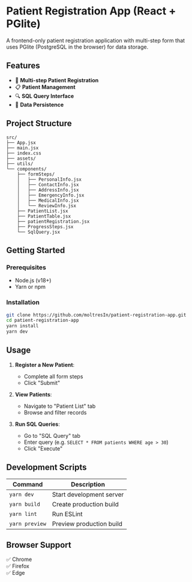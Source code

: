 # Patient Registration App (React + PGlite)

A frontend-only patient registration application with multi-step form that uses PGlite (PostgreSQL in the browser) for data storage.

## Features

- 🏥 **Multi-step Patient Registration**
- 📋 **Patient Management**
- 🔍 **SQL Query Interface**
- 💾 **Data Persistence**

## Project Structure

```
src/
├── App.jsx
├── main.jsx
├── index.css
├── assets/
├── utils/
└── components/
    ├── formSteps/
    │   ├── PersonalInfo.jsx
    │   ├── ContactInfo.jsx
    │   ├── AddressInfo.jsx
    │   ├── EmergencyInfo.jsx
    │   ├── MedicalInfo.jsx
    │   └── ReviewInfo.jsx
    ├── PatientList.jsx
    ├── PatientTable.jsx
    ├── patientRegistration.jsx
    ├── ProgressSteps.jsx
    └── SqlQuery.jsx
```

## Getting Started

### Prerequisites

- Node.js (v18+)
- Yarn or npm

### Installation

```bash
git clone https://github.com/moltresIn/patient-registration-app.git
cd patient-registration-app
yarn install
yarn dev
```

## Usage

1. **Register a New Patient**:

   - Complete all form steps
   - Click "Submit"

2. **View Patients**:

   - Navigate to "Patient List" tab
   - Browse and filter records

3. **Run SQL Queries**:
   - Go to "SQL Query" tab
   - Enter query (e.g. `SELECT * FROM patients WHERE age > 30`)
   - Click "Execute"

## Development Scripts

| Command        | Description              |
| -------------- | ------------------------ |
| `yarn dev`     | Start development server |
| `yarn build`   | Create production build  |
| `yarn lint`    | Run ESLint               |
| `yarn preview` | Preview production build |

## Browser Support

✅ Chrome  
✅ Firefox  
✅ Edge
